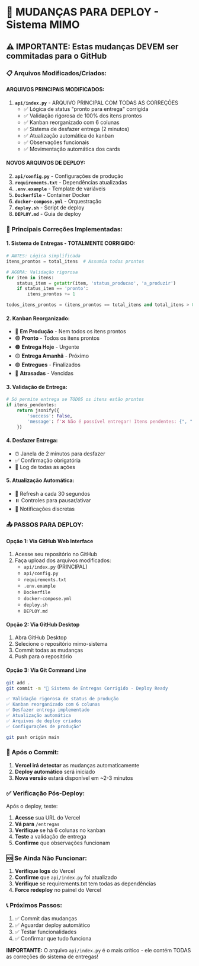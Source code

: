 # 🚀 MUDANÇAS PARA DEPLOY - Sistema MIMO

## ⚠️ IMPORTANTE: Estas mudanças DEVEM ser commitadas para o GitHub

### 📋 **Arquivos Modificados/Criados:**

#### **ARQUIVOS PRINCIPAIS MODIFICADOS:**
1. **`api/index.py`** - ARQUIVO PRINCIPAL COM TODAS AS CORREÇÕES
   - ✅ Lógica de status "pronto para entrega" corrigida
   - ✅ Validação rigorosa de 100% dos itens prontos
   - ✅ Kanban reorganizado com 6 colunas
   - ✅ Sistema de desfazer entrega (2 minutos)
   - ✅ Atualização automática do kanban
   - ✅ Observações funcionais
   - ✅ Movimentação automática dos cards

#### **NOVOS ARQUIVOS DE DEPLOY:**
2. **`api/config.py`** - Configurações de produção
3. **`requirements.txt`** - Dependências atualizadas
4. **`.env.example`** - Template de variáveis
5. **`Dockerfile`** - Container Docker
6. **`docker-compose.yml`** - Orquestração
7. **`deploy.sh`** - Script de deploy
8. **`DEPLOY.md`** - Guia de deploy

### 🔧 **Principais Correções Implementadas:**

#### **1. Sistema de Entregas - TOTALMENTE CORRIGIDO:**
```python
# ANTES: Lógica simplificada
itens_prontos = total_itens  # Assumia todos prontos

# AGORA: Validação rigorosa
for item in itens:
    status_item = getattr(item, 'status_producao', 'a_produzir')
    if status_item == 'pronto':
        itens_prontos += 1

todos_itens_prontos = (itens_prontos == total_itens and total_itens > 0)
```

#### **2. Kanban Reorganizado:**
- 🔵 **Em Produção** - Nem todos os itens prontos
- 🟢 **Pronto** - Todos os itens prontos
- 🟠 **Entrega Hoje** - Urgente
- 🟡 **Entrega Amanhã** - Próximo
- 🟢 **Entregues** - Finalizados
- 🔴 **Atrasadas** - Vencidas

#### **3. Validação de Entrega:**
```python
# Só permite entrega se TODOS os itens estão prontos
if itens_pendentes:
    return jsonify({
        'success': False,
        'message': f'❌ Não é possível entregar! Itens pendentes: {", ".join(itens_pendentes)}'
    })
```

#### **4. Desfazer Entrega:**
- ⏰ Janela de 2 minutos para desfazer
- ✅ Confirmação obrigatória
- 📝 Log de todas as ações

#### **5. Atualização Automática:**
- 🔄 Refresh a cada 30 segundos
- ⏸️ Controles para pausar/ativar
- 🔔 Notificações discretas

### 📤 **PASSOS PARA DEPLOY:**

#### **Opção 1: Via GitHub Web Interface**
1. Acesse seu repositório no GitHub
2. Faça upload dos arquivos modificados:
   - `api/index.py` (PRINCIPAL)
   - `api/config.py`
   - `requirements.txt`
   - `.env.example`
   - `Dockerfile`
   - `docker-compose.yml`
   - `deploy.sh`
   - `DEPLOY.md`

#### **Opção 2: Via GitHub Desktop**
1. Abra GitHub Desktop
2. Selecione o repositório mimo-sistema
3. Commit todas as mudanças
4. Push para o repositório

#### **Opção 3: Via Git Command Line**
```bash
git add .
git commit -m "🚀 Sistema de Entregas Corrigido - Deploy Ready

✅ Validação rigorosa de status de produção
✅ Kanban reorganizado com 6 colunas
✅ Desfazer entrega implementado
✅ Atualização automática
✅ Arquivos de deploy criados
✅ Configurações de produção"

git push origin main
```

### 🔄 **Após o Commit:**

1. **Vercel irá detectar** as mudanças automaticamente
2. **Deploy automático** será iniciado
3. **Nova versão** estará disponível em ~2-3 minutos

### ✅ **Verificação Pós-Deploy:**

Após o deploy, teste:
1. **Acesse** sua URL do Vercel
2. **Vá para** `/entregas`
3. **Verifique** se há 6 colunas no kanban
4. **Teste** a validação de entrega
5. **Confirme** que observações funcionam

### 🆘 **Se Ainda Não Funcionar:**

1. **Verifique logs** do Vercel
2. **Confirme** que `api/index.py` foi atualizado
3. **Verifique** se requirements.txt tem todas as dependências
4. **Force redeploy** no painel do Vercel

### 📞 **Próximos Passos:**

1. ✅ Commit das mudanças
2. ✅ Aguardar deploy automático
3. ✅ Testar funcionalidades
4. ✅ Confirmar que tudo funciona

**IMPORTANTE:** O arquivo `api/index.py` é o mais crítico - ele contém TODAS as correções do sistema de entregas!
